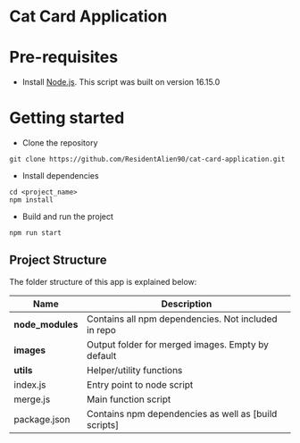 # Cat Card Application

# Pre-requisites

- Install [Node.js](https://nodejs.org/en/). This script was built on version 16.15.0

# Getting started

- Clone the repository

```
git clone https://github.com/ResidentAlien90/cat-card-application.git
```

- Install dependencies

```
cd <project_name>
npm install
```

- Build and run the project

```
npm run start
```

## Project Structure

The folder structure of this app is explained below:

| Name             | Description                                          |
| ---------------- | ---------------------------------------------------- |
| **node_modules** | Contains all npm dependencies. Not included in repo  |
| **images**       | Output folder for merged images. Empty by default    |
| **utils**        | Helper/utility functions                             |
| index.js         | Entry point to node script                           |
| merge.js         | Main function script                                 |
| package.json     | Contains npm dependencies as well as [build scripts] |
